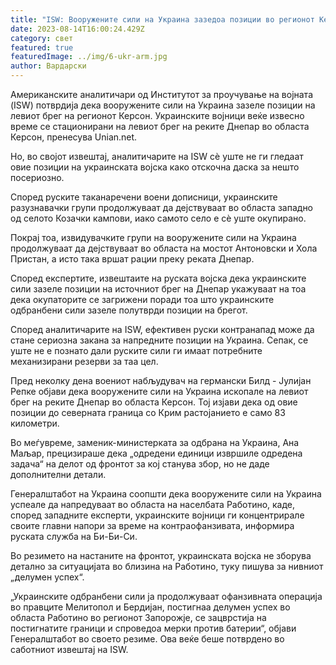 ```yaml
---
title: "ISW: Вооружените сили на Украина зазедоа позиции во регионот Керсон"
date: 2023-08-14T16:00:24.429Z
category: свет
featured: true
featuredImage: ../img/6-ukr-arm.jpg
author: Вардарски
---
```

Американските аналитичари од Институтот за проучување на војната (ISW) потврдија дека вооружените сили на Украина зазеле позиции на левиот брег на регионот Керсон. Украинските војници веќе извесно време се стационирани на левиот брег на реките Днепар во областа Керсон, пренесува Unian.net.

Но, во својот извештај, аналитичарите на ISW сè уште не ги гледаат овие позиции на украинската војска како отскочна даска за нешто посериозно.

Според руските таканаречени воени дописници, украинските разузнавачки групи продолжуваат да дејствуваат во областа западно од селото Козачки кампови, иако самото село е сè уште окупирано.

Покрај тоа, извидувачките групи на вооружените сили на Украина продолжуваат да дејствуваат во областа на мостот Антоновски и Хола Пристан, а исто така вршат рации преку реката Днепар.

Според експертите, извештаите на руската војска дека украинските сили зазеле позиции на источниот брег на Днепар укажуваат на тоа дека окупаторите се загрижени поради тоа што украинските одбранбени сили зазеле полутврди позиции на брегот.

Според аналитичарите на ISW, ефективен руски контранапад може да стане сериозна закана за напредните позиции на Украина. Сепак, се уште не е познато дали руските сили ги имаат потребните механизирани резерви за таа цел.

Пред неколку дена воениот набљудувач на германски Билд - Јулијан Репке објави дека вооружените сили на Украина ископале на левиот брег на реките Днепар во областа Керсон. Тој изјави дека од овие позиции до северната граница со Крим растојанието е само 83 километри.

Во меѓувреме, заменик-министерката за одбрана на Украина, Ана Маљар, прецизираше дека „одредени единици извршиле одредена задача“ на делот од фронтот за кој станува збор, но не даде дополнителни детали.

Генералштабот на Украина соопшти дека вооружените сили на Украина успеале да напредуваат во областа на населбата Работино, каде, според западните експерти, украинските војници ги концентрирале своите главни напори за време на контраофанзивата, информира руската служба на Би-Би-Си.

Во резимето на настаните на фронтот, украинската војска не зборува детално за ситуацијата во близина на Работино, туку пишува за нивниот „делумен успех“.

„Украинските одбранбени сили ја продолжуваат офанзивната операција во правците Мелитопол и Бердијан, постигнаа делумен успех во областа Работино во регионот Запорожје, се зацврстија на постигнатите граници и спроведоа мерки против батерии“, објави Генералштабот во своето резиме. Ова веќе беше потврдено во саботниот извештај на ISW.